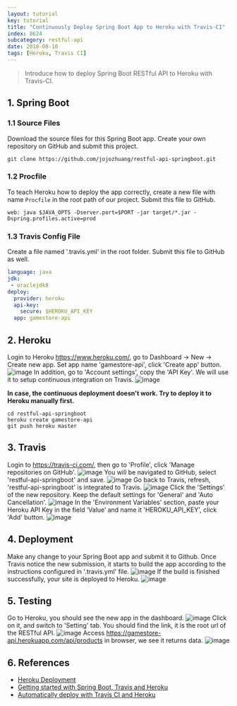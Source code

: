 ```yaml
---
layout: tutorial
key: tutorial
title: "Continuously Deploy Spring Boot App to Heroku with Travis-CI"
index: 8624
subcategory: restful-api
date: 2018-08-10
tags: [Heroku, Travis CI]
---
```


> Introduce how to deploy Spring Boot RESTful API to Heroku with Travis-CI.

## 1. Spring Boot
### 1.1 Source Files
Download the source files for this Spring Boot app. Create your own repository on GitHub and submit this project.
```raw
git clone https://github.com/jojozhuang/restful-api-springboot.git
```
### 1.2 Procfile
To teach Heroku how to deploy the app correctly, create a new file with name `Procfile` in the root path of our project. Submit this file to GitHub.
```raw
web: java $JAVA_OPTS -Dserver.port=$PORT -jar target/*.jar -Dspring.profiles.active=prod
```
### 1.3 Travis Config File
Create a file named '.travis.yml' in the root folder. Submit this file to GitHub as well.
```yml
language: java
jdk:
 - oraclejdk8
deploy:
  provider: heroku
  api-key:
    secure: $HEROKU_API_KEY
  app: gamestore-api
```

## 2. Heroku
Login to Heroku https://www.heroku.com/, go to Dashboard -> New -> Create new app. Set app name 'gamestore-api', click 'Create app' button.
![image](/assets/images/backend/8624/heroku_createapp.png)
In addition, go to 'Account settings', copy the 'API Key'. We will use it to setup continuous integration on Travis.
![image](/assets/images/backend/8624/heroku_apikey.png)  

**In case, the continuous deployment doesn't work. Try to deploy it to Heroku manually first.**
```raw
cd restful-api-springboot
heroku create gamestore-api
git push heroku master
```

## 3. Travis
Login to https://travis-ci.com/, then go to 'Profile', click 'Manage repositories on GitHub'.
![image](/assets/images/backend/8624/travis_profile.png)
You will be navigated to GitHub, select 'restful-api-springboot' and save.
![image](/assets/images/backend/8624/github_add_repository.png)
Go back to Travis, refresh, 'restful-api-springboot' is integrated to Travis.
![image](/assets/images/backend/8624/travis_add_repository.png)
Click the 'Settings' of the new repository. Keep the default settings for 'General' and 'Auto Cancellation'.
![image](/assets/images/backend/8624/travis_settings.png)
In the 'Environment Variables' section, paste your Heroku API Key in the field ‘Value’ and name it 'HEROKU_API_KEY', click 'Add' button.
![image](/assets/images/backend/8624/travis_environment_variable.png)

## 4. Deployment
Make any change to your Spring Boot app and submit it to Github. Once Travis notice the new submission, it starts to build the app according to the instructions configured in '.travis.yml' file.
![image](/assets/images/backend/8624/travis_build.png)
If the build is finished successfully, your site is deployed to Heroku.
![image](/assets/images/backend/8624/travis_deploy.png)  

## 5. Testing
Go to Heroku, you should see the new app in the dashboard.
![image](/assets/images/backend/8624/heroku_newapp.png)
Click on it, and switch to 'Setting' tab. You should find the link, it is the root url of the RESTful API.
![image](/assets/images/backend/8624/heroku_link.png)
Access https://gamestore-api.herokuapp.com/api/products in browser, we see it returns data.
![image](/assets/images/backend/8624/heroku_api.png)

## 6. References
* [Heroku Deployment](https://docs.travis-ci.com/user/deployment/heroku/)
* [Getting started with Spring Boot, Travis and Heroku](https://medium.com/@felippepuhle/getting-started-with-spring-boot-travis-and-heroku-4562a723fd0e)
* [Automatically deploy with Travis CI and Heroku](https://medium.com/@felipeluizsoares/automatically-deploy-with-travis-ci-and-heroku-ddba1361647f)
